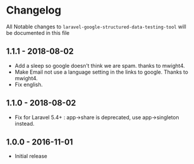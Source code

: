 # Changelog

All Notable changes to `laravel-google-structured-data-testing-tool` will be documented in this file

## 1.1.1 - 2018-08-02

- Add a sleep so google doesn't think we are spam. thanks to mwight4.
- Make Email not use a language setting in the links to google. Thanks to mwight4.
- Fix english.


## 1.1.0 - 2018-08-02

- Fix for Laravel 5.4+ : app->share is deprecated, use app->singleton instead.

## 1.0.0 - 2016-11-01

- Initial release
